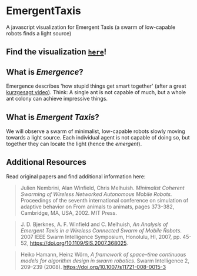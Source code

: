 # EmergentTaxis

A javascript visualization for Emergent Taxis (a swarm of low-capable robots finds a light source)

## Find the visualization [`here`](https://tristndev.github.io/EmergentTaxis/)!

## What is *Emergence*?

Emergence describes 'how stupid things get smart together' (after a great [kurzgesagt video](https://www.youtube.com/watch?v=16W7c0mb-rE)).
Think: A single ant is not capable of much, but a whole ant colony can achieve impressive things.

## What is *Emergent Taxis*?

We will observe a swarm of minimalist, low-capable robots slowly moving towards a light source. Each individual agent is not capable of doing so, but together they can locate the light (hence the *emergent*). 

## Additional Resources

Read original papers and find additional information here:

> Julien Nembrini, Alan Winfield, Chris Melhuish. *Minimalist Coherent Swarming of Wireless Networked Autonomous Mobile Robots.* Proceedings of the seventh international conference on simulation of adaptive behavior on From animals to animats, pages 373–382, Cambridge, MA, USA, 2002. MIT Press. 

> J. D. Bjerknes, A. F. Winfield and C. Melhuish, *An Analysis of Emergent Taxis in a Wireless Connected Swarm of Mobile Robots*. 2007 IEEE Swarm Intelligence Symposium, Honolulu, HI, 2007, pp. 45-52, https://doi.org/10.1109/SIS.2007.368025.

> Heiko Hamann, Heinz Wörn, *A framework of space–time continuous models for algorithm design in swarm robotics*. Swarm Intelligence 2, 209–239 (2008). https://doi.org/10.1007/s11721-008-0015-3